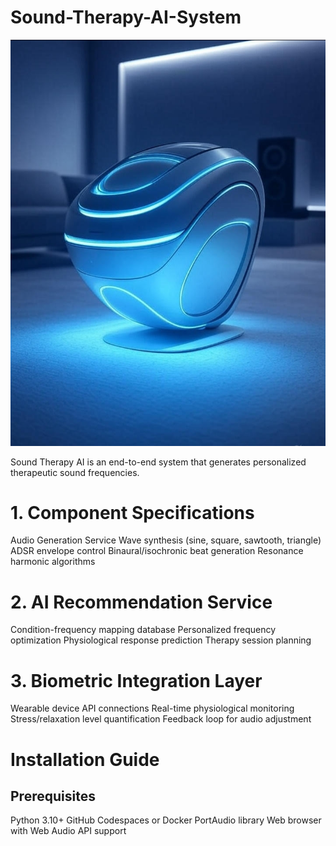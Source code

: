 # Sound-Therapy-AI-System


![image1](20250713_010836.jpg)

Sound Therapy AI is an end-to-end system that generates personalized therapeutic sound frequencies.

# 1. Component Specifications
Audio Generation Service
Wave synthesis (sine, square, sawtooth, triangle)
ADSR envelope control
Binaural/isochronic beat generation
Resonance harmonic algorithms

# 2. AI Recommendation Service
Condition-frequency mapping database
Personalized frequency optimization
Physiological response prediction
Therapy session planning

# 3. Biometric Integration Layer
Wearable device API connections
Real-time physiological monitoring
Stress/relaxation level quantification
Feedback loop for audio adjustment

#  Installation Guide
## Prerequisites
Python 3.10+
GitHub Codespaces or Docker
PortAudio library
Web browser with Web Audio API support
